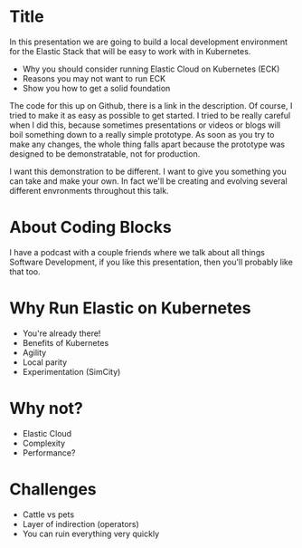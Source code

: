 # Title
In this presentation we are going to build a local development environment for the Elastic Stack that will be easy to work with in Kubernetes.

- Why you should consider running Elastic Cloud on Kubernetes (ECK)
- Reasons you may not want to run ECK
- Show you how to get a solid foundation

The code for this up on Github, there is a link in the description. Of course, I tried to make it as easy as possible to get started. I tried to be really careful when I did this, because sometimes presentations or videos or blogs will boil something down to a really simple prototype. As soon as you try to make any changes, the whole thing falls apart because the prototype was designed to be demonstratable, not for production.

I want this demonstration to be different. I want to give you something you can take and make your own. In fact we'll be creating and evolving several different envronments throughout this talk.

# About Coding Blocks
I have a podcast with a couple friends where we talk about all things Software Development, if you like this presentation, then you'll probably like that too.

# Why Run Elastic on Kubernetes

- You're already there!
- Benefits of Kubernetes
- Agility
- Local parity
- Experimentation (SimCity)

# Why not?

- Elastic Cloud
- Complexity
- Performance?

# Challenges
- Cattle vs pets
- Layer of indirection (operators)
- You can ruin everything very quickly

